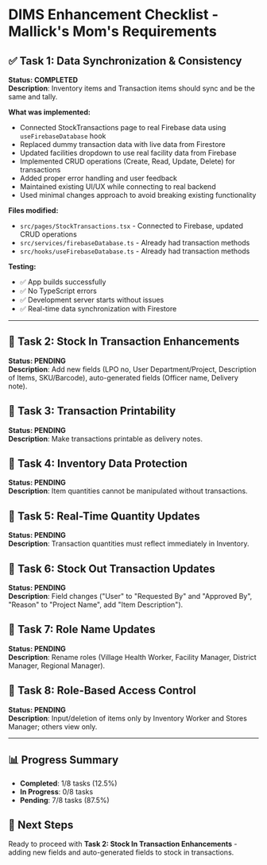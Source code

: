 # DIMS Enhancement Checklist - Mallick's Mom's Requirements

## ✅ Task 1: Data Synchronization & Consistency
**Status: COMPLETED**  
**Description**: Inventory items and Transaction items should sync and be the same and tally.

**What was implemented:**
- Connected StockTransactions page to real Firebase data using `useFirebaseDatabase` hook
- Replaced dummy transaction data with live data from Firestore
- Updated facilities dropdown to use real facility data from Firebase
- Implemented CRUD operations (Create, Read, Update, Delete) for transactions
- Added proper error handling and user feedback
- Maintained existing UI/UX while connecting to real backend
- Used minimal changes approach to avoid breaking existing functionality

**Files modified:**
- `src/pages/StockTransactions.tsx` - Connected to Firebase, updated CRUD operations
- `src/services/firebaseDatabase.ts` - Already had transaction methods
- `src/hooks/useFirebaseDatabase.ts` - Already had transaction methods

**Testing:**
- ✅ App builds successfully
- ✅ No TypeScript errors
- ✅ Development server starts without issues
- ✅ Real-time data synchronization with Firestore

---

## 🔄 Task 2: Stock In Transaction Enhancements
**Status: PENDING**  
**Description**: Add new fields (LPO no, User Department/Project, Description of Items, SKU/Barcode), auto-generated fields (Officer name, Delivery note).

## 🔄 Task 3: Transaction Printability
**Status: PENDING**  
**Description**: Make transactions printable as delivery notes.

## 🔄 Task 4: Inventory Data Protection
**Status: PENDING**  
**Description**: Item quantities cannot be manipulated without transactions.

## 🔄 Task 5: Real-Time Quantity Updates
**Status: PENDING**  
**Description**: Transaction quantities must reflect immediately in Inventory.

## 🔄 Task 6: Stock Out Transaction Updates
**Status: PENDING**  
**Description**: Field changes ("User" to "Requested By" and "Approved By", "Reason" to "Project Name", add "Item Description").

## 🔄 Task 7: Role Name Updates
**Status: PENDING**  
**Description**: Rename roles (Village Health Worker, Facility Manager, District Manager, Regional Manager).

## 🔄 Task 8: Role-Based Access Control
**Status: PENDING**  
**Description**: Input/deletion of items only by Inventory Worker and Stores Manager; others view only.

---

## 📊 Progress Summary
- **Completed**: 1/8 tasks (12.5%)
- **In Progress**: 0/8 tasks
- **Pending**: 7/8 tasks (87.5%)

## 🎯 Next Steps
Ready to proceed with **Task 2: Stock In Transaction Enhancements** - adding new fields and auto-generated fields to stock in transactions. 